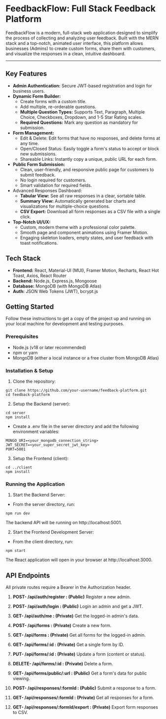 # FeedbackFlow: Full Stack Feedback Platform

FeedbackFlow is a modern, full-stack web application designed to simplify the process of collecting and analyzing user feedback. Built with the MERN stack and a top-notch, animated user interface, this platform allows businesses (Admins) to create custom forms, share them with customers, and visualize the responses in a clean, intuitive dashboard.

---

## **Key Features**

* **Admin Authentication:** Secure JWT-based registration and login for business users.
* **Dynamic Form Builder:** 
    * Create forms with a custom title.
    * Add multiple, re-orderable questions.
    * **Multiple Question Types:** Supports Text, Paragraph, Multiple Choice, Checkboxes, Dropdown, and 1-5 Star Rating scales.
    * **Required Questions:** Mark any question as mandatory for submission.
* **Form Management:**
    * Edit & Delete: Edit forms that have no responses, and delete forms at any time.
    * Open/Closed Status: Easily toggle a form's status to accept or block new submissions.
    * Shareable Links: Instantly copy a unique, public URL for each form.
* **Public Form Submission:**
    * Clean, user-friendly, and responsive public page for customers to submit feedback.
    * No login required for customers.
    * Smart validation for required fields.
* Advanced Responses Dashboard:
    * **Tabular View:** See all raw responses in a clear, sortable table.
    * **Summary View:** Automatically generated bar charts and visualizations for multiple-choice questions.
    * **CSV Export:** Download all form responses as a CSV file with a single click.
* **Top-Notch UI/UX:**
    * Custom, modern theme with a professional color palette.
    * Smooth page and component animations using Framer Motion.
    * Engaging skeleton loaders, empty states, and user feedback with toast notifications.
    
## Tech Stack

* **Frontend:** React, Material-UI (MUI), Framer Motion, Recharts, React Hot Toast, Axios, React Router
* **Backend:** Node.js, Express.js, Mongoose
* **Database:** MongoDB (with MongoDB Atlas)
* **Auth:** JSON Web Tokens (JWT), bcrypt.js

## Getting Started
Follow these instructions to get a copy of the project up and running on your local machine for development and testing purposes.

### Prerequisites
* Node.js (v18 or later recommended)
* npm or yarn
* MongoDB (either a local instance or a free cluster from MongoDB Atlas)

### Installation & Setup

1. Clone the repository:
```
git clone https://github.com/your-username/feedback-platform.git
cd feedback-platform
```

2. Setup the Backend (server):
```
cd server
npm install
```
* Create a .env file in the server directory and add the following environment variables:
```
MONGO_URI=<your_mongodb_connection_string>
JWT_SECRET=<your_super_secret_jwt_key>
PORT=5001
```

3. Setup the Frontend (client):
```
cd ../client
npm install
```

### Running the Application

1. Start the Backend Server:

* From the server directory, run:
``` 
npm run dev
```
The backend API will be running on http://localhost:5001.

2. Start the Frontend Development Server:
* From the client directory, run:
```
npm start
```
The React application will open in your browser at http://localhost:3000.

## API Endpoints

All private routes require a Bearer <token> in the Authorization header.

1. **POST- /api/auth/register : (Public)** Register a new admin.

2. **POST- /api/auth/login : (Public)** Login an admin and get a JWT.

3. **GET- /api/auth/me : (Private)** Get the logged-in admin's data.

4. **POST- /api/forms : (Private)** Create a new form.

5. **GET- /api/forms : (Private)** Get all forms for the logged-in admin.

6. **GET- /api/forms/:id : (Private)** Get a single form by ID.

7. **PUT- /api/forms/:id : (Private)** Update a form (content or status).

8. **DELETE- /api/forms/:id : (Private)** Delete a form.

9. **GET- /api/forms/public/:url : (Public)** Get a form's data for public viewing.

10. **POST- /api/responses/:formId : (Public)** Submit a response to a form.

11. **GET- /api/responses/:formId : (Private)** Get all responses for a form.

10. **GET- /api/responses/:formId/export : (Private)** Export form responses to CSV.


